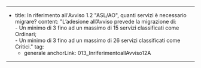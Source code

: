 ---
  - title: In riferimento all'Avviso 1.2 "ASL/AO", quanti servizi è necessario migrare?
    content: "L’adesione all’Avviso prevede la migrazione di: <br> - Un minimo di 3 fino ad un massimo di 15 servizi classificati come Ordinari; <br> - Un minimo di 3 fino ad un massimo di 26 servizi classificati come Critici."
    tag:
      - generale
    anchorLink: 013_InriferimentoallAvviso12A
---